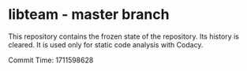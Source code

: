 # libteam - master branch

This repository contains the frozen state of the repository.
Its history is cleared. It is used only for static code
analysis with Codacy.

Commit Time: 1711598628